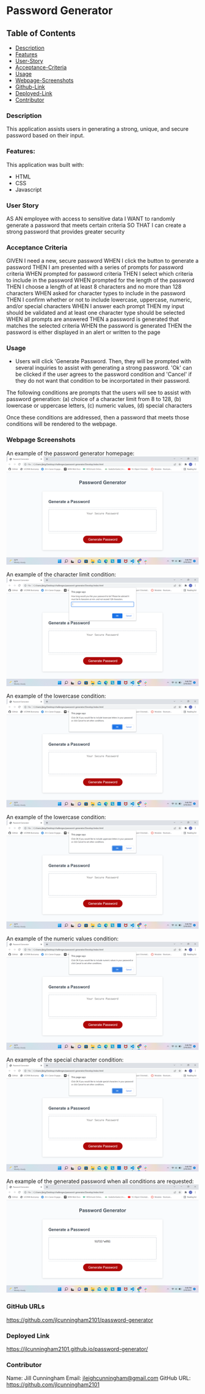 # Password Generator

## Table of Contents

- [Description](#description)
- [Features](#features)
- [User-Story](#user-story)
- [Acceptance-Criteria](#acceptance-criteria)
- [Usage](#usage)
- [Webpage-Screenshots](#webpage-screenshots)
- [Github-Link](#github-link)
- [Deployed-Link](#deployed-link)
- [Contributor](#contributor)

### Description

This application assists users in generating a strong, unique, and secure password based on their input.

### Features:

This application was built with:

- HTML
- CSS
- Javascript

### User Story

AS AN employee with access to sensitive data
I WANT to randomly generate a password that meets certain criteria
SO THAT I can create a strong password that provides greater security

### Acceptance Criteria

GIVEN I need a new, secure password
WHEN I click the button to generate a password
THEN I am presented with a series of prompts for password criteria
WHEN prompted for password criteria
THEN I select which criteria to include in the password
WHEN prompted for the length of the password
THEN I choose a length of at least 8 characters and no more than 128 characters
WHEN asked for character types to include in the password
THEN I confirm whether or not to include lowercase, uppercase, numeric, and/or special characters
WHEN I answer each prompt
THEN my input should be validated and at least one character type should be selected
WHEN all prompts are answered
THEN a password is generated that matches the selected criteria
WHEN the password is generated
THEN the password is either displayed in an alert or written to the page

### Usage

- Users will click 'Generate Password. Then, they will be prompted with several inquiries to assist with generating a strong password. 'Ok' can be clicked if the user agrees to the password condition and 'Cancel' if they do not want that condition to be incorportated in their password.

The following conditions are prompts that the users will see to assist with password generation:
(a) choice of a character limit from 8 to 128,
(b) lowercase or uppercase letters,
(c) numeric values,
(d) special characters

Once these conditions are addressed, then a password that meets those conditions will be rendered to the webpage.

### Webpage Screenshots

An example of the password generator homepage:
![Screenshot](<assets/images/Screenshot%20(10).png>)

An example of the character limit condition:
![Screenshot](<assets/images/Screenshot%20(11).png>)

An example of the lowercase condition:
![Screenshot](<assets/images/Screenshot%20(12).png>)

An example of the lowercase condition:
![Screenshot](<assets/images/Screenshot%20(13).png>)

An example of the numeric values condition:
![Screenshot](<assets/images/Screenshot%20(14).png>)

An example of the special character condition:
![Screenshot](<assets/images/Screenshot%20(15).png>)

An example of the generated password when all conditions are requested:
![Screenshot](<assets/images/Screenshot%20(16).png>)

### GitHub URLs

https://github.com/jlcunningham2101/password-generator

### Deployed Link

https://jlcunningham2101.github.io/password-generator/

### Contributor

Name: Jill Cunningham
Email: jleighcunningham@gmail.com
GitHub URL: https://github.com/jlcunningham2101
